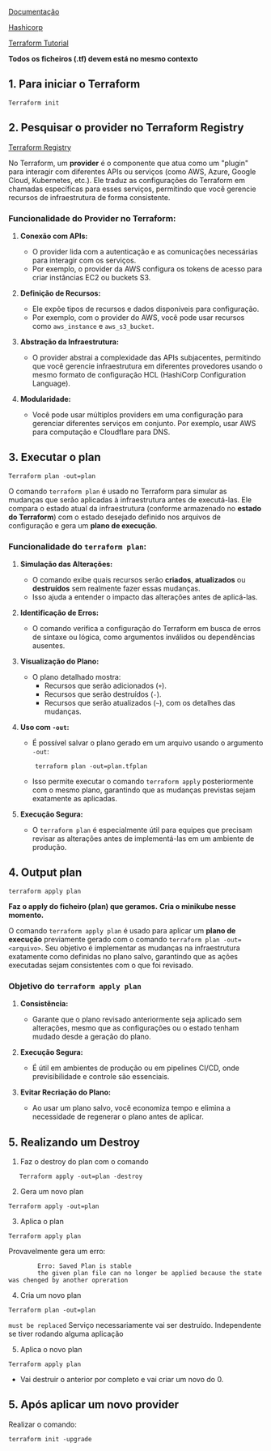 [Documentação](https://developer.hashicorp.com/terraform?product_intent=terraform)

[Hashicorp](https://www.hashicorp.com/products/terraform)

[Terraform Tutorial](https://developer.hashicorp.com/terraform/tutorials/configuration-language/resource)

 **Todos os ficheiros (.tf) devem está no mesmo contexto** 
## 1. Para iniciar o Terraform

```
Terraform init
```


## 2. Pesquisar o provider no Terraform Registry 

[Terraform Registry](https://registry.terraform.io/browse/providers)

No Terraform, um **provider** é o componente que atua como um "plugin" para interagir com diferentes APIs ou serviços (como AWS, Azure, Google Cloud, Kubernetes, etc.). Ele traduz as configurações do Terraform em chamadas específicas para esses serviços, permitindo que você gerencie recursos de infraestrutura de forma consistente.

### Funcionalidade do **Provider** no Terraform:

1. **Conexão com APIs:**
    
    - O provider lida com a autenticação e as comunicações necessárias para interagir com os serviços.
    - Por exemplo, o provider da AWS configura os tokens de acesso para criar instâncias EC2 ou buckets S3.
2. **Definição de Recursos:**
    
    - Ele expõe tipos de recursos e dados disponíveis para configuração.
    - Por exemplo, com o provider do AWS, você pode usar recursos como `aws_instance` e `aws_s3_bucket`.
3. **Abstração da Infraestrutura:**
    
    - O provider abstrai a complexidade das APIs subjacentes, permitindo que você gerencie infraestrutura em diferentes provedores usando o mesmo formato de configuração HCL (HashiCorp Configuration Language).
4. **Modularidade:**
    
    - Você pode usar múltiplos providers em uma configuração para gerenciar diferentes serviços em conjunto. Por exemplo, usar AWS para computação e Cloudflare para DNS.

## 3. Executar o plan 

```
Terraform plan -out=plan 
```

O comando `terraform plan` é usado no Terraform para simular as mudanças que serão aplicadas à infraestrutura antes de executá-las. Ele compara o estado atual da infraestrutura (conforme armazenado no **estado do Terraform**) com o estado desejado definido nos arquivos de configuração e gera um **plano de execução**.

### Funcionalidade do `terraform plan`:

1. **Simulação das Alterações:**
    
    - O comando exibe quais recursos serão **criados**, **atualizados** ou **destruídos** sem realmente fazer essas mudanças.
    - Isso ajuda a entender o impacto das alterações antes de aplicá-las.
2. **Identificação de Erros:**
    
    - O comando verifica a configuração do Terraform em busca de erros de sintaxe ou lógica, como argumentos inválidos ou dependências ausentes.
3. **Visualização do Plano:**
    
    - O plano detalhado mostra:
        - Recursos que serão adicionados (`+`).
        - Recursos que serão destruídos (`-`).
        - Recursos que serão atualizados (`~`), com os detalhes das mudanças.
4. **Uso com `-out`:**
    
    - É possível salvar o plano gerado em um arquivo usando o argumento `-out`:
        
	```
        terraform plan -out=plan.tfplan
	``` 
	- Isso permite executar o comando `terraform apply` posteriormente com o mesmo plano, garantindo que as mudanças previstas sejam exatamente as aplicadas.
		
1. **Execução Segura:**
    
    - O `terraform plan` é especialmente útil para equipes que precisam revisar as alterações antes de implementá-las em um ambiente de produção.

## 4. Output plan 

```
terraform apply plan
```

**Faz o apply do ficheiro (plan) que geramos.** 
**Cria o minikube nesse momento.** 

O comando `terraform apply plan` é usado para aplicar um **plano de execução** previamente gerado com o comando `terraform plan -out=<arquivo>`. Seu objetivo é implementar as mudanças na infraestrutura exatamente como definidas no plano salvo, garantindo que as ações executadas sejam consistentes com o que foi revisado.

### Objetivo do `terraform apply plan`

1. **Consistência:**
    
    - Garante que o plano revisado anteriormente seja aplicado sem alterações, mesmo que as configurações ou o estado tenham mudado desde a geração do plano.
2. **Execução Segura:**
    
    - É útil em ambientes de produção ou em pipelines CI/CD, onde previsibilidade e controle são essenciais.
3. **Evitar Recriação do Plano:**
    
    - Ao usar um plano salvo, você economiza tempo e elimina a necessidade de regenerar o plano antes de aplicar.

## 5. Realizando um Destroy 

1. Faz o destroy do plan com o comando 
```
   Terraform apply -out=plan -destroy
```

2. Gera um novo plan
```
Terraform apply -out=plan  
```

3. Aplica o plan
```
Terraform apply plan
```
Provavelmente gera um erro: 
```
		Erro: Saved Plan is stable
		the given plan file can no longer be applied because the state was chenged by another opreration

```
4. Cria um novo plan
```
Terraform plan -out=plan 
```

`must be replaced`
Serviço necessariamente vai ser destruído. Independente se tiver rodando alguma aplicação

5. Aplica o novo plan
```
Terraform apply plan 
```
- Vai destruir o anterior por completo e vai criar um novo do 0. 



## 5. Após aplicar um novo provider 

Realizar o comando: 
```
terraform init -upgrade 
```

